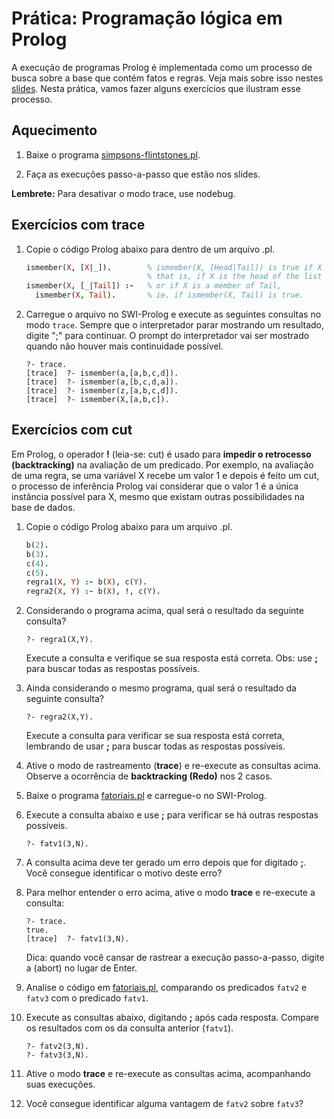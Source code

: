 # Prática: Programação lógica em Prolog


A execução de programas Prolog é implementada como um processo de busca sobre a base que contém fatos e regras. Veja mais sobre isso nestes [slides](https://docs.google.com/presentation/d/197tgx5dL0qi8TpT86D7N-iZURokOtCrf9i45OJam59E/edit?usp=sharing). Nesta prática, vamos fazer alguns exercícios que ilustram esse processo.


## Aquecimento

1. Baixe o programa [simpsons-flintstones.pl](simpsons-flintstones.pl).

2. Faça as execuções passo-a-passo que estão nos slides.

**Lembrete:** Para desativar o modo trace, use nodebug.

   
## Exercícios com trace


1. Copie o código Prolog abaixo para dentro de um arquivo .pl. 

   ```prolog
   ismember(X, [X|_]).        % ismember(X, [Head|Tail]) is true if X = Head 
                              % that is, if X is the head of the list
   ismember(X, [_|Tail]) :-   % or if X is a member of Tail,
     ismember(X, Tail).       % ie. if ismember(X, Tail) is true.
   ```

2. Carregue o arquivo no SWI-Prolog e execute as seguintes consultas no modo `trace`. Sempre que o interpretador parar mostrando um resultado, digite ";" para continuar. O prompt do interpretador vai ser mostrado quando não houver mais continuidade possível.
   ```
   ?- trace.
   [trace]  ?- ismember(a,[a,b,c,d]).
   [trace]  ?- ismember(a,[b,c,d,a]).
   [trace]  ?- ismember(z,[a,b,c,d]).
   [trace]  ?- ismember(X,[a,b,c]).
   ```

## Exercícios com cut

Em Prolog, o operador **!** (leia-se: cut) é usado para **impedir o retrocesso (backtracking)** na avaliação de um predicado. Por exemplo, na avaliação de uma regra, se uma variável X recebe um valor 1 e depois é feito um cut, o processo de inferência Prolog vai considerar que o valor 1 é a única instância possível para X, mesmo que existam outras possibilidades na base de dados. 


1. Copie o código Prolog abaixo para um arquivo .pl. 

   ```prolog
   b(2).
   b(3).
   c(4).
   c(5).
   regra1(X, Y) :- b(X), c(Y).
   regra2(X, Y) :- b(X), !, c(Y).
   ```

2. Considerando o programa acima, qual será o resultado da seguinte consulta? 

   ```
   ?- regra1(X,Y).
   ```
    Execute a consulta e verifique se sua resposta está correta. Obs: use **;** para buscar todas as respostas possíveis. 

3. Ainda considerando o mesmo programa, qual será o resultado da seguinte consulta? 
   ```
   ?- regra2(X,Y).
   ```
    Execute a consulta para verificar se sua resposta está correta, lembrando de usar **;** para buscar todas as respostas possíveis. 

4. Ative o modo de rastreamento (**trace**) e re-execute as consultas acima. Observe a ocorrência de **backtracking (Redo)** nos 2 casos. 

5. Baixe o programa [fatoriais.pl](fatoriais.pl) e carregue-o no SWI-Prolog. 

6. Execute a consulta abaixo e use **;** para verificar se há outras respostas possíveis. 
   ```
   ?- fatv1(3,N).
   ```

7. A consulta acima deve ter gerado um erro depois que for digitado **;**. Você consegue identificar o motivo deste erro? 

8. Para melhor entender o erro acima, ative o modo **trace** e re-execute a consulta: 
   ```
   ?- trace.
   true.
   [trace]  ?- fatv1(3,N).
   ```
   Dica: quando você cansar de rastrear a execução passo-a-passo, digite a (abort) no lugar de Enter. 

9. Analise o código em [fatoriais.pl](fatoriais.pl), comparando os predicados ``fatv2`` e ``fatv3`` com o predicado ``fatv1``. 

10. Execute as consultas abaixo, digitando **;** após cada resposta. Compare os resultados com os da consulta anterior (``fatv1``). 
    ```
    ?- fatv2(3,N).
    ?- fatv3(3,N).
    ```

11. Ative o modo **trace** e re-execute as consultas acima, acompanhando suas execuções. 

12. Você consegue identificar alguma vantagem de ``fatv2`` sobre ``fatv3``? 

